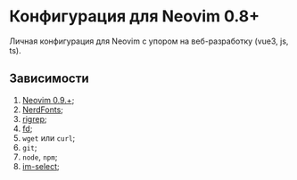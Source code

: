 # Конфигурация для Neovim 0.8+

Личная конфигурация для Neovim c упором на веб-разработку (vue3, js, ts).

## Зависимости

1. [Neovim 0.9.+](https://github.com/neovim/neovim);
2. [NerdFonts](https://www.nerdfonts.com);
3. [rigrep](https://github.com/BurntSushi/ripgrep);
4. [fd](https://github.com/sharkdp/fd);
5. `wget` или `curl`;
6. `git`;
7. `node`, `npm`;
8. [im-select](https://github.com/daipeihust/im-select);
